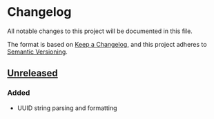 # Changelog

All notable changes to this project will be documented in this file.

The format is based on [Keep a Changelog](https://keepachangelog.com/), and this 
project adheres to [Semantic Versioning](https://semver.org/).

## [Unreleased]
### Added
- UUID string parsing and formatting

[Unreleased]: https://github.com/Fleshgrinder/kotlin-uuid
